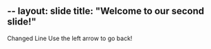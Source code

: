 --
layout: slide
title: "Welcome to our second slide!"
---
Changed Line
Use the left arrow to go back!
